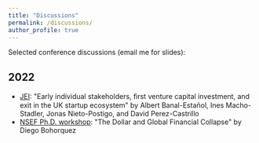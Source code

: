```yaml
---
title: "Discussions"
permalink: /discussions/
author_profile: true
---
```



Selected conference discussions (email me for slides):

## 2022

* [JEI](https://editorialexpress.com/conference/JEI2022/program/JEI2022.html): "Early individual stakeholders, ﬁrst venture capital investment, and exit in the UK startup ecosystem" by Albert Banal-Estañol, Ines Macho-Stadler, Jonas Nieto-Postigo, and David Perez-Castrillo
* [NSEF Ph.D. workshop](https://csef.it/Event/the-1st-naples-school-of-economics-and-finance-phd-and-post-doctoral-workshop/): "The Dollar and Global Financial Collapse" by Diego Bohorquez

